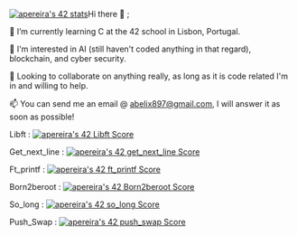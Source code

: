 
<a href="https://github.com/JaeSeoKim/badge42"><img src="https://badge42.vercel.app/api/v2/cle3a0k9v00060gl3p2p3vgmx/stats?cursusId=21&coalitionId=289" alt="apereira's 42 stats" /></a>Hi there 👋 ;

🧠 I’m currently learning C at the 42 school in Lisbon, Portugal.

👀 I'm interested in AI (still haven't coded anything in that regard), blockchain, and cyber security.

🤝 Looking to collaborate on anything really, as long as it is code related I'm in and willing to help.

📫 You can send me an email @ abelix897@gmail.com, I will answer it as soon as possible!


Libft :         <a href="https://github.com/JaeSeoKim/badge42"><img src="https://badge42.vercel.app/api/v2/cle3a0k9v00060gl3p2p3vgmx/project/2848625" alt="apereira's 42 Libft Score" /></a>

Get_next_line : <a href="https://github.com/JaeSeoKim/badge42"><img src="https://badge42.vercel.app/api/v2/cle3a0k9v00060gl3p2p3vgmx/project/2876253" alt="apereira's 42 get_next_line Score" /></a>

Ft_printf :     <a href="https://github.com/JaeSeoKim/badge42"><img src="https://badge42.vercel.app/api/v2/cle3a0k9v00060gl3p2p3vgmx/project/2892783" alt="apereira's 42 ft_printf Score" /></a>

Born2beroot :   <a href="https://github.com/JaeSeoKim/badge42"><img src="https://badge42.vercel.app/api/v2/cle3a0k9v00060gl3p2p3vgmx/project/2906140" alt="apereira's 42 Born2beroot Score" /></a>

So_long :       <a href="https://github.com/JaeSeoKim/badge42"><img src="https://badge42.vercel.app/api/v2/cle3a0k9v00060gl3p2p3vgmx/project/2925309" alt="apereira's 42 so_long Score" /></a>

Push_Swap :     <a href="https://github.com/JaeSeoKim/badge42"><img src="https://badge42.vercel.app/api/v2/cle3a0k9v00060gl3p2p3vgmx/project/2942080" alt="apereira's 42 push_swap Score" /></a>
